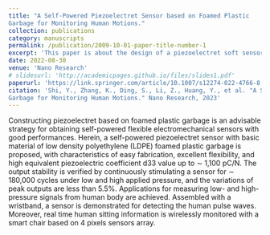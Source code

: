 ```yaml
---
title: "A Self-Powered Piezoelectret Sensor based on Foamed Plastic
Garbage for Monitoring Human Motions."
collection: publications
category: manuscripts
permalink: /publication/2009-10-01-paper-title-number-1
excerpt: 'This paper is about the design of a piezoelectret soft sensor and its application to human motion detection'
date: 2022-08-30
venue: 'Nano Research'
# slidesurl: 'http://academicpages.github.io/files/slides1.pdf'
paperurl: 'https://link.springer.com/article/10.1007/s12274-022-4766-8'
citation: 'Shi, Y., Zhang, K., Ding, S., Li, Z., Huang, Y., et al. "A Self-Powered Piezoelectret Sensor based on Foamed Plastic
Garbage for Monitoring Human Motions." Nano Research, 2023'
---
```


Constructing piezoelectret based on foamed plastic garbage is an advisable strategy for obtaining self-powered flexible electromechanical sensors with good performances. Herein, a self-powered piezoelectret sensor with basic material of low density polyethylene (LDPE) foamed plastic garbage is proposed, with characteristics of easy fabrication, excellent flexibility, and high equivalent piezoelectric coefficient d33 value up to ∼ 1,100 pC/N. The output stability is verified by continuously stimulating a sensor for ∼ 180,000 cycles under low and high applied pressure, and the variations of peak outputs are less than 5.5%. Applications for measuring low- and high-pressure signals from human body are achieved. Assembled with a wristband, a sensor is demonstrated for detecting the human pulse waves. Moreover, real time human sitting information is wirelessly monitored with a smart chair based on 4 pixels sensors array.